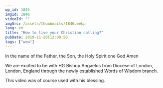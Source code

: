 ```yaml
---
wp_id: 1845
imgId: 1846
videoId: ""
imgSrc: /assets/thumbnails/1846.webp
lang: en
title: "How to live your Christian calling?"
pubDate: 2019-11-20T12:00:50
tags: ["wow"]
---
```


<p>In the name of the Father, the Son, the Holy Spirit one God Amen</p>
<p>We are excited to be with HG Bishop Angaelos from Diocese of London, London, England through the newly established Words of Wisdom branch.</p>
<p>This video was of course used with his blessing.</p>
